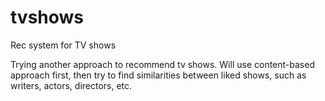 # tvshows
Rec system for TV shows

Trying another approach to recommend tv shows. Will use content-based approach first, then try to find similarities between liked shows, such as writers, actors, directors, etc.
